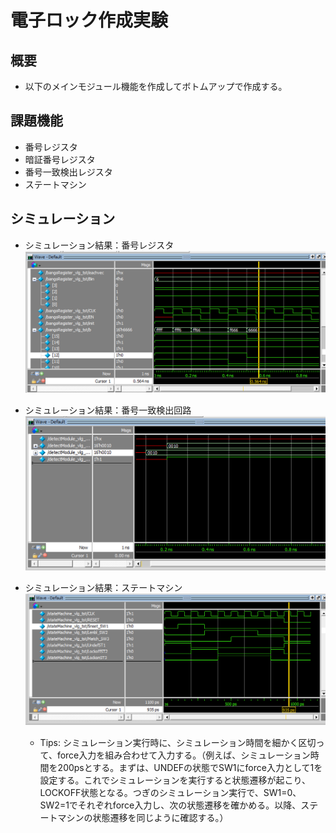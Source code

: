 # 電子ロック作成実験

## 概要
* 以下のメインモジュール機能を作成してボトムアップで作成する。

## 課題機能
* 番号レジスタ
* 暗証番号レジスタ
* 番号一致検出レジスタ
* ステートマシン 

## シミュレーション
* シミュレーション結果：番号レジスタ
![bangoResSim](./pic_denshilock/bango01.png "bangoResSim")

* シミュレーション結果：番号一致検出回路
![detectSim](./pic_denshilock/detect01.png "detectSim")

* シミュレーション結果：ステートマシン
![stateSim](./pic_denshilock/statemachine01.png "stateSim")

    * Tips:
    シミュレーション実行時に、シミュレーション時間を細かく区切って、force入力を組み合わせて入力する。（例えば、シミュレーション時間を200psとする。まずは、UNDEFの状態でSW1にforce入力として1を設定する。これでシミュレーションを実行すると状態遷移が起こり、LOCKOFF状態となる。つぎのシミュレーション実行で、SW1=0、SW2=1でそれぞれforce入力し、次の状態遷移を確かめる。以降、ステートマシンの状態遷移を同じように確認する。）
